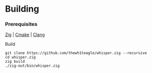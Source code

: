 # Building

### Prerequisites

[Zig](https://ziglang.org/download/) | [Cmake](https://cmake.org/download/) | [Clang](https://releases.llvm.org/download.html)

Build

```console
git clone https://github.com/thewh1teagle/whisper.zig --recursive
cd whisper.zig
zig build
./zig-out/bin/whisper.zig
```
